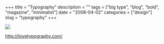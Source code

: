 +++
title = "Typography"
description = ""
tags = ["big type", "blog", "bold", "magazine", "minimalist"]
date = "2008-04-02"
categories = ["design"]
slug = "typography"
+++


 

  <div id="screens-thumbs" class="clearfix">
    <div class="txt-center" id="design-submission"><a href="http://ilovetypography.com/"><img id='bluga-thumbnail-1163' class='bluga-thumbnail large' src='http://media.konigi.com/bluga/
wt47f35c37c71de_1.jpg'/></a></div>  
  </div>   
<p><a href="http://ilovetypography.com/">http://ilovetypography.com/</a></p>




